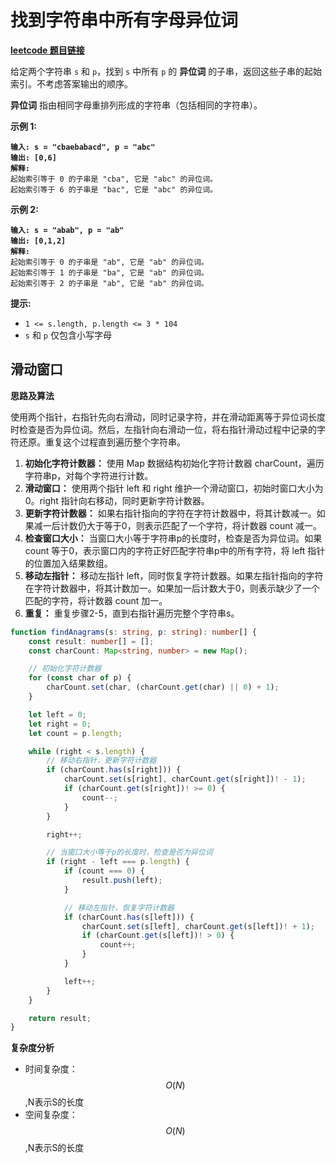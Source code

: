 # 找到字符串中所有字母异位词

[**leetcode 题目链接**](https://leetcode.cn/problems/find-all-anagrams-in-a-string/description/)

给定两个字符串 `s` 和 `p`，找到 `s` 中所有 `p` 的 **异位词** 的子串，返回这些子串的起始索引。不考虑答案输出的顺序。

**异位词** 指由相同字母重排列形成的字符串（包括相同的字符串）。

**示例 1:**

<pre><code><strong>输入: s = "cbaebabacd", p = "abc"
</strong><strong>输出: [0,6]
</strong><strong>解释:
</strong>起始索引等于 0 的子串是 "cba", 它是 "abc" 的异位词。
起始索引等于 6 的子串是 "bac", 它是 "abc" 的异位词。
</code></pre>

&#x20;**示例 2:**

<pre><code><strong>输入: s = "abab", p = "ab"
</strong><strong>输出: [0,1,2]
</strong><strong>解释:
</strong>起始索引等于 0 的子串是 "ab", 它是 "ab" 的异位词。
起始索引等于 1 的子串是 "ba", 它是 "ab" 的异位词。
起始索引等于 2 的子串是 "ab", 它是 "ab" 的异位词。
</code></pre>

**提示:**

* `1 <= s.length, p.length <= 3 * 104`
* `s` 和 `p` 仅包含小写字母

## 滑动窗口

**思路及算法**

使用两个指针，右指针先向右滑动，同时记录字符，并在滑动距离等于异位词长度时检查是否为异位词。然后，左指针向右滑动一位，将右指针滑动过程中记录的字符还原。重复这个过程直到遍历整个字符串。

1. **初始化字符计数器：** 使用 Map 数据结构初始化字符计数器 charCount，遍历字符串p，对每个字符进行计数。
2. **滑动窗口：** 使用两个指针 left 和 right 维护一个滑动窗口，初始时窗口大小为0。right 指针向右移动，同时更新字符计数器。
3. **更新字符计数器：** 如果右指针指向的字符在字符计数器中，将其计数减一。如果减一后计数仍大于等于0，则表示匹配了一个字符，将计数器 count 减一。
4. **检查窗口大小：** 当窗口大小等于字符串p的长度时，检查是否为异位词。如果 count 等于0，表示窗口内的字符正好匹配字符串p中的所有字符，将 left 指针的位置加入结果数组。
5. **移动左指针：** 移动左指针 left，同时恢复字符计数器。如果左指针指向的字符在字符计数器中，将其计数加一。如果加一后计数大于0，则表示缺少了一个匹配的字符，将计数器 count 加一。
6. **重复：** 重复步骤2-5，直到右指针遍历完整个字符串s。

```typescript
function findAnagrams(s: string, p: string): number[] {
    const result: number[] = [];
    const charCount: Map<string, number> = new Map();

    // 初始化字符计数器
    for (const char of p) {
        charCount.set(char, (charCount.get(char) || 0) + 1);
    }

    let left = 0;
    let right = 0;
    let count = p.length;

    while (right < s.length) {
        // 移动右指针，更新字符计数器
        if (charCount.has(s[right])) {
            charCount.set(s[right], charCount.get(s[right])! - 1);
            if (charCount.get(s[right])! >= 0) {
                count--;
            }
        }

        right++;

        // 当窗口大小等于p的长度时，检查是否为异位词
        if (right - left === p.length) {
            if (count === 0) {
                result.push(left);
            }

            // 移动左指针，恢复字符计数器
            if (charCount.has(s[left])) {
                charCount.set(s[left], charCount.get(s[left])! + 1);
                if (charCount.get(s[left])! > 0) {
                    count++;
                }
            }

            left++;
        }
    }

    return result;
}
```

**复杂度分析**

* 时间复杂度：$$O(N)$$,N表示S的长度
* 空间复杂度：$$O(N)$$,N表示S的长度
